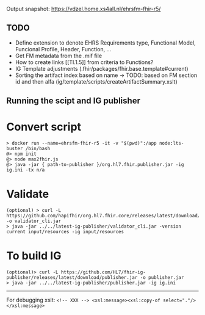 Output snapshot: https://vdzel.home.xs4all.nl/ehrsfm-fhir-r5/

## TODO
* Define extension to denote EHRS Requirements type, Functional Model, Funcional Profile, Header, Function, ...
* Get FM metadata from the .mif file
* How to create links [[TI.1.5]] from criteria to Functions?
* IG Template adjustments (.fhir/packages/fhir.base.template#current)
* Sorting the artifact index based on name -> TODO: based on FM section id and then alfa (ig/template/scripts/createArtifactSummary.xslt)

## Running the scipt and IG publisher

# Convert script
```
> docker run --name=ehrsfm-fhir-r5 -it -v "$(pwd)":/app node:lts-buster /bin/bash
@> npm init
@> node max2fhir.js
@> java -jar { path-to-publisher }/org.hl7.fhir.publisher.jar -ig ig.ini -tx n/a
```

# Validate
```
(optional) > curl -L https://github.com/hapifhir/org.hl7.fhir.core/releases/latest/download/validator_cli.jar -o validator_cli.jar
> java -jar ../../latest-ig-publisher/validator_cli.jar -version current input/resources -ig input/resources
```

# To build IG
```
(optional)> curl -L https://github.com/HL7/fhir-ig-publisher/releases/latest/download/publisher.jar -o publisher.jar
> java -jar ../../latest-ig-publisher/publisher.jar -ig ig.ini
```

--------------------
For debugging xslt:
``` <!-- XXX --> <xsl:message><xsl:copy-of select="."/></xsl:message> ```

